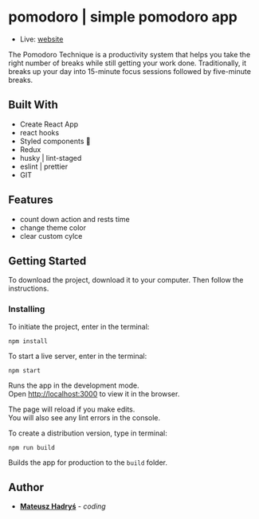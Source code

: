 # pomodoro | simple pomodoro app

- Live: [website](https://hadrysm-pomodoro.netlify.app/)

The Pomodoro Technique is a productivity system that helps you take the right number of breaks while still getting your work done. Traditionally, it breaks up your day into 15-minute focus sessions followed by five-minute breaks.

## Built With

- Create React App
- react hooks
- Styled components 💅
- Redux
- husky | lint-staged
- eslint | prettier
- GIT

## Features

- count down action and rests time
- change theme color
- clear custom cylce

## Getting Started

To download the project, download it to your computer. Then follow the instructions.

### Installing

To initiate the project, enter in the terminal:

```
npm install
```

To start a live server, enter in the terminal:

```
npm start
```

Runs the app in the development mode.<br />
Open [http://localhost:3000](http://localhost:3000) to view it in the browser.

The page will reload if you make edits.<br />
You will also see any lint errors in the console.

To create a distribution version, type in terminal:

```
npm run build
```

Builds the app for production to the `build` folder.<br />

## Author

- **[Mateusz Hadryś](https://github.com/hadrysm)** - _coding_
